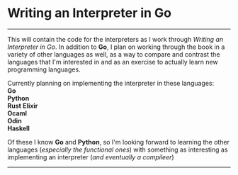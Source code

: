# Writing an Interpreter in Go 

--- 

This will contain the code for the interpreters as I work through 
*Writing an Interpreter in Go*. In addition to **Go**, I plan on working 
through the book in a variety of other languages as well, as a way to compare 
and contrast the languages that I'm interested in and as an exercise to actually 
learn new programming languages. 

Currently planning on implementing the interpreter in these languages:  
**Go**  
**Python**  
**Rust** 
**Elixir**  
**Ocaml**  
**Odin**  
**Haskell**  

Of these I know **Go** and **Python**, so I'm looking forward to learning 
the other languages (*especially the functional ones*) with something as 
interesting as implementing an interpreter (*and eventually a compileer*)

--- 
